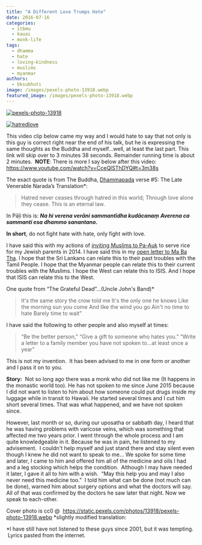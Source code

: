```yaml
---
title: "A Different Love Trumps Hate"
date: 2016-07-16
categories: 
  - itbmu
  - kauai
  - monk-life
tags: 
  - dhamma
  - hate
  - loving-kindness
  - muslims
  - myanmar
authors: 
  - bksubhuti
image: /images/pexels-photo-13918.webp
featured_image: /images/pexels-photo-13918.webp
---
```


[![pexels-photo-13918](/images/pexels-photo-13918.webp)](/images/2016/07/pexels-photo-13918.webp)

[![hatredlove](/images/hatredlove.webp)](/images/2016/07/hatredlove.webp)

This video clip below came my way and I would hate to say that not only is this guy is correct right near the end of his talk, but he is expressing the same thoughts as the Buddha and myself...well, at least the last part. This link will skip over to 3 minutes 38 seconds. Remainder running time is about 2 minutes.  **NOTE**: There is more I say below after this video: https://www.youtube.com/watch?v=CceQISThDYQ#t=3m38s

The exact quote is from The Buddha, [Dhammapada](https://en.wikipedia.org/wiki/Dhammapada) verse #5: The Late Venerable Narada’s Translation\*:

> Hatred never ceases through hatred in this world; Through love alone they cease. This is an eternal law.

In Pāḷi this is: **_Na hi verena verāni sammantīdha kudācanaṃ_** **_Averena ca sammanti esa dhammo sanantano._**

**In short**, do not fight hate with hate, only fight with love.

I have said this with my actions of [inviting Muslims to Pa-Auk](https://subhuti.withmetta.net/2015/11/17/some-wish-for-peace/) to serve rice for my Jewish parents in 2014. I have said this in my [open letter to Ma Ba Tha](https://subhuti.withmetta.net/2016/06/08/open-letter-ma-ba-tha/). I hope that the Sri Lankans can relate this to their past troubles with the Tamil People. I hope that the Myanmar people can relate this to their current troubles with the Muslims. I hope the West can relate this to ISIS. And I hope that ISIS can relate this to the West.

One quote from “The Grateful Dead”…(Uncle John's Band)\*

> It's the same story the crow told me It's the only one he knows Like the morning sun you come And like the wind you go Ain't no time to hate Barely time to wait”

I have said the following to other people and also myself at times:

> “Be the better person,” “Give a gift to someone who hates you.” “Write a letter to a family member you have not spoken to...at least once a year”

This is not my invention.  It has been advised to me in one form or another and I pass it on to you.

 **Story:**  Not so long ago there was a monk who did not like me (It happens in the monastic world too). He has not spoken to me since June 2015 because I did not want to listen to him about how someone could put drugs inside my luggage while in transit to Hawaii. He started several times and I cut him short several times. That was what happened, and we have not spoken since.

However, last month or so, during our uposatha or sabbath day, I heard that he was having problems with varicose veins, which was something that affected me two years prior. I went through the whole process and I am quite knowledgeable in it. Because he was in pain, he listened to my advisement.  I couldn't help myself and just stand there and stay silent even though I knew he did not want to speak to me... We spoke for some time and later, I came to him and offered him all of the medicine and oils I had and a leg stocking which helps the condition.  Although I may have needed it later, I gave it all to him with a wish.  “May this help you and may I also never need this medicine too.”  I told him what can be done (not much can be done), warned him about surgery options and what the doctors will say. All of that was confirmed by the doctors he saw later that night. Now we speak to each-other.

Cover photo is cc0 @  https://static.pexels.com/photos/13918/pexels-photo-13918.webp \*slightly modified translation:

\*I have still have not listened to these guys since 2001, but it was tempting.  Lyrics pasted from the internet.